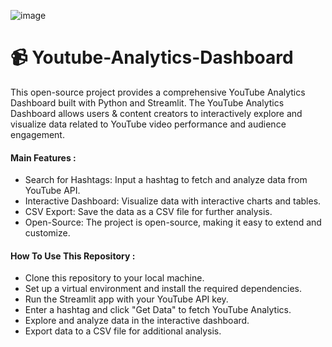![image](https://github.com/user-attachments/assets/fe859c36-a14b-4c9d-914f-3a9acb8afd7a)

# 📹 Youtube-Analytics-Dashboard
This open-source project provides a comprehensive YouTube Analytics Dashboard built with Python and Streamlit. The YouTube Analytics Dashboard allows users & content creators to interactively explore and visualize data related to YouTube video performance and audience engagement.

#### Main Features :
- Search for Hashtags: Input a hashtag to fetch and analyze data from YouTube API.
- Interactive Dashboard: Visualize data with interactive charts and tables.
- CSV Export: Save the data as a CSV file for further analysis.
- Open-Source: The project is open-source, making it easy to extend and customize.

#### How To Use This Repository :
- Clone this repository to your local machine.
- Set up a virtual environment and install the required dependencies.
- Run the Streamlit app with your YouTube API key.
- Enter a hashtag and click "Get Data" to fetch YouTube Analytics.
- Explore and analyze data in the interactive dashboard.
- Export data to a CSV file for additional analysis.
